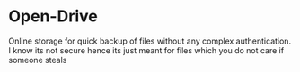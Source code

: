 # Open-Drive
Online storage for quick backup of files without any complex authentication. 
I know its not secure hence its just meant for files which you do not care if someone steals
